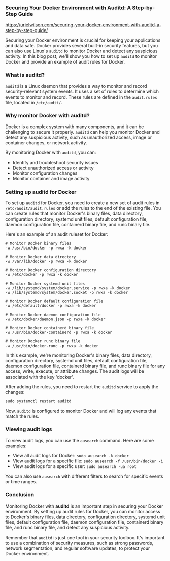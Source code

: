 ### Securing Your Docker Environment with Auditd: A Step-by-Step Guide
https://urielwilson.com/securing-your-docker-environment-with-auditd-a-step-by-step-guide/

Securing your Docker environment is crucial for keeping your applications and data safe. Docker provides several built-in security features, but you can also use Linux's `auditd` to monitor Docker and detect any suspicious activity. In this blog post, we'll show you how to set up `auditd` to monitor Docker and provide an example of audit rules for Docker.

### What is auditd?

`auditd` is a Linux daemon that provides a way to monitor and record security-relevant system events. It uses a set of rules to determine which events to monitor and record. These rules are defined in the `audit.rules` file, located in `/etc/audit/`.

### Why monitor Docker with auditd?

Docker is a complex system with many components, and it can be challenging to secure it properly. `auditd` can help you monitor Docker and detect any suspicious activity, such as unauthorized access, image or container changes, or network activity.

By monitoring Docker with `auditd`, you can:

*   Identify and troubleshoot security issues
*   Detect unauthorized access or activity
*   Monitor configuration changes
*   Monitor container and image activity

### Setting up auditd for Docker

To set up `auditd` for Docker, you need to create a new set of audit rules in `/etc/audit/audit.rules` or add the rules to the end of the existing file. You can create rules that monitor Docker's binary files, data directory, configuration directory, systemd unit files, default configuration file, daemon configuration file, containerd binary file, and runc binary file.

Here's an example of an audit ruleset for Docker:

    # Monitor Docker binary files
    -w /usr/bin/docker -p rwxa -k docker
    
    # Monitor Docker data directory
    -w /var/lib/docker -p rwxa -k docker
    
    # Monitor Docker configuration directory
    -w /etc/docker -p rwxa -k docker
    
    # Monitor Docker systemd unit files
    -w /lib/systemd/system/docker.service -p rwxa -k docker
    -w /lib/systemd/system/docker.socket -p rwxa -k docker
    
    # Monitor Docker default configuration file
    -w /etc/default/docker -p rwxa -k docker
    
    # Monitor Docker daemon configuration file
    -w /etc/docker/daemon.json -p rwxa -k docker
    
    # Monitor Docker containerd binary file
    -w /usr/bin/docker-containerd -p rwxa -k docker
    
    # Monitor Docker runc binary file
    -w /usr/bin/docker-runc -p rwxa -k docker

In this example, we're monitoring Docker's binary files, data directory, configuration directory, systemd unit files, default configuration file, daemon configuration file, containerd binary file, and runc binary file for any access, write, execute, or attribute changes. The audit logs will be associated with the key 'docker'.

After adding the rules, you need to restart the `auditd` service to apply the changes:

    sudo systemctl restart auditd

Now, `auditd` is configured to monitor Docker and will log any events that match the rules.

### Viewing audit logs

To view audit logs, you can use the `ausearch` command. Here are some examples:

*   View all audit logs for Docker: `sudo ausearch -k docker`
*   View audit logs for a specific file: `sudo ausearch -f /usr/bin/docker -i`
*   View audit logs for a specific user: `sudo ausearch -ua root`

You can also use `ausearch` with different filters to search for specific events or time ranges.

### Conclusion

Monitoring Docker with **auditd** is an important step in securing your Docker environment. By setting up audit rules for Docker, you can monitor access to Docker's binary files, data directory, configuration directory, systemd unit files, default configuration file, daemon configuration file, containerd binary file, and runc binary file, and detect any suspicious activity.

Remember that `auditd` is just one tool in your security toolbox. It's important to use a combination of security measures, such as strong passwords, network segmentation, and regular software updates, to protect your Docker environment.
